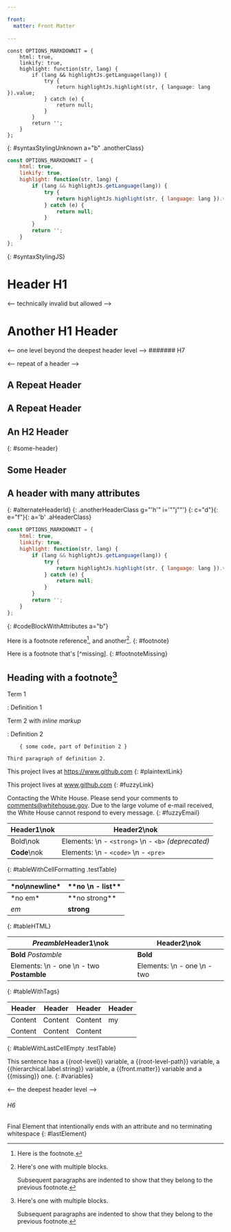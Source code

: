 ```yaml
---

front:
  matter: Front Matter

---
```


<!-- a code block with an unknown language -->
```zsdgfdzfghz
const OPTIONS_MARKDOWNIT = {
	html: true,
	linkify: true,
	highlight: function(str, lang) {
		if (lang && highlightJs.getLanguage(lang)) {
			try {
				return highlightJs.highlight(str, { language: lang }).value;
			} catch (e) {
				return null;
			}
		}
		return '';
	}
};
```
{: #syntaxStylingUnknown a="b" .anotherClass}

<!-- a JS code block -->
```js
const OPTIONS_MARKDOWNIT = {
	html: true,
	linkify: true,
	highlight: function(str, lang) {
		if (lang && highlightJs.getLanguage(lang)) {
			try {
				return highlightJs.highlight(str, { language: lang }).value;
			} catch (e) {
				return null;
			}
		}
		return '';
	}
};
```
{: #syntaxStylingJS}

# Header H1

<-- technically invalid but allowed -->
# Another H1 Header

<-- one level beyond the deepest header level -->
####### H7

<-- repeat of a header -->

## A Repeat Header

## A Repeat Header

<!-- repeat of a header id -->

## An H2 Header
{: #some-header}

## Some Header

## A header with many attributes
{: #alternateHeaderId}
{: .anotherHeaderClass g="'h'" i='""j""'}
{: c="d"}{: e="f"}{: a='b' .aHeaderClass}


<!-- used by the subsequent footnote test -->
[^longnote]: Here's one with multiple blocks.

    Subsequent paragraphs are indented to show that they
belong to the previous footnote.


<!-- code block with attributes -->
```js
const OPTIONS_MARKDOWNIT = {
	html: true,
	linkify: true,
	highlight: function(str, lang) {
		if (lang && highlightJs.getLanguage(lang)) {
			try {
				return highlightJs.highlight(str, { language: lang }).value;
			} catch (e) {
				return null;
			}
		}
		return '';
	}
};
```
{: #codeBlockWithAttributes a="b"}

<!-- footnote tests -->
Here is a footnote reference[^9], and another[^longnote].
{: #footnote}

Here is a footnote that's [^missing].
{: #footnoteMissing}

## Heading with a footnote[^longnote]

<!-- used by the footnote test -->
[^9]: Here is the footnote.


<!-- definition lists -->

Term 1

:   Definition 1

Term 2 with *inline markup*

:   Definition 2

        { some code, part of Definition 2 }

    Third paragraph of definition 2.


<!-- linkification -->

This project lives at https://www.github.com
{: #plaintextLink}

This project lives at www.github.com
{: #fuzzyLink}

Contacting the White House. Please send your comments to comments@whitehouse.gov. Due to the large volume of e-mail received, the White House cannot respond to every message.
{: #fuzzyEmail}

<!-- tables -->

| Header1\nok | Header2\nok | 
|-----|-----|
| Bold\nok | Elements:  \n - `<strong>`  \n - `<b>` *(deprecated)* |
| **Code**\nok | Elements:  \n - `<code>`  \n - `<pre>` |
{: #tableWithCellFormatting .testTable}

<table>
<thead>
  <tr>
    <th id="no-newline">*no\nnewline*</th>
    <th id="no-list">**no \n - list**</th>
  </tr>
</thead>
<tbody>
  <tr>
    <td id="no-em">*no em*</td>
    <td id="no-strong">**no strong**</td>
  </tr>
  <tr>
    <td id="em"><em>em</em></td>
    <td id="strong"><strong>strong</strong></td>
  </tr>
</table>
{: #tableHTML}

| <em>Preamble</em>Header1\nok | Header2\nok | 
|-----|-----|
| **Bold** <em>Postamble</em> | **Bold** |
| Elements:  \n - one  \n - two <strong>Postamble</strong> | Elements:  \n - one  \n - two |
{: #tableWithTags}

| Header  | Header  | Header  |  Header |
|-------- |-------- |-------- |-------- |
| Content | Content | Content | my |
| Content | Content | Content | |
{: #tableWithLastCellEmpty .testTable}


This sentence has a {{root-level}} variable, a {{root-level-path}} variable, a {{hierarchical.label.string}} variable, a {{front.matter}} variable and a {{missing}} one.
{: #variables}

<-- the deepest header level -->
###### H6

Final Element that intentionally ends with an attribute and no terminating whitespace
{: #lastElement}